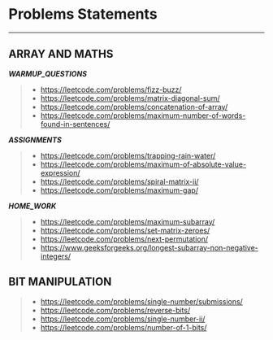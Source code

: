 # Problems Statements 
***

## ARRAY AND MATHS

**_WARMUP_QUESTIONS_**

> - https://leetcode.com/problems/fizz-buzz/
> - https://leetcode.com/problems/matrix-diagonal-sum/
> - https://leetcode.com/problems/concatenation-of-array/
> - https://leetcode.com/problems/maximum-number-of-words-found-in-sentences/

**_ASSIGNMENTS_**

> - https://leetcode.com/problems/trapping-rain-water/
> - https://leetcode.com/problems/maximum-of-absolute-value-expression/
> - https://leetcode.com/problems/spiral-matrix-ii/
> - https://leetcode.com/problems/maximum-gap/

**_HOME_WORK_**

> - https://leetcode.com/problems/maximum-subarray/
> - https://leetcode.com/problems/set-matrix-zeroes/
> - https://leetcode.com/problems/next-permutation/
> - https://www.geeksforgeeks.org/longest-subarray-non-negative-integers/

## BIT MANIPULATION

> - https://leetcode.com/problems/single-number/submissions/
> - https://leetcode.com/problems/reverse-bits/
> - https://leetcode.com/problems/single-number-ii/
> - https://leetcode.com/problems/number-of-1-bits/
